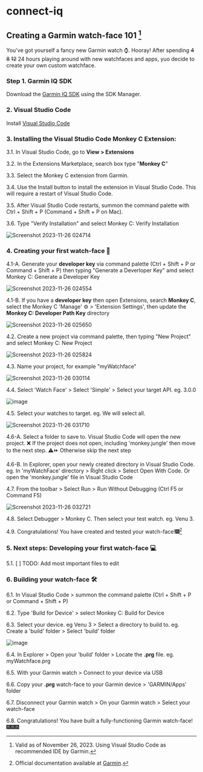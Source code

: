 # connect-iq

## Creating a Garmin watch-face 101 [^1]

You've got yourself a fancy new Garmin watch ⌚.
Hooray!
After spending ~~4~~ ~~8~~ ~~12~~ 24 hours playing around with new watchfaces and apps, yuo decide to create your own custom watchface.

### Step 1. Garmin IQ SDK

Download the [Garmin IQ SDK](https://developer.garmin.com/connect-iq/sdk/) using the SDK Manager.

### 2. Visual Studio Code

Install [Visual Studio Code](https://code.visualstudio.com/Download)

### 3. Installing the Visual Studio Code Monkey C Extension:

3.1. In Visual Studio Code, go to
**View > Extensions**

3.2. In the Extensions Marketplace, search box type "**Monkey C**"

3.3. Select the Monkey C extension from Garmin.

3.4. Use the Install button to install the extension in Visual Studio Code. This will require a restart of Visual Studio Code.

3.5. After Visual Studio Code restarts, summon the command palette with Ctrl + Shift + P (Command + Shift + P on Mac).

3.6. Type "Verify Installation" and select Monkey C: Verify Installation

![Screenshot 2023-11-26 024714](https://github.com/AndrewKhassapov/connect-iq/assets/53222142/ef6641dd-2bd2-4006-8368-9f0a3bd3f856)

### 4. Creating your first watch-face 🔨

4.1-A. Generate your **developer key** via command palette (Ctrl + Shift + P or Command + Shift + P) then typing "Generate a Deverloper Key" amd select Monkey C: Generate a Developer Key

![Screenshot 2023-11-26 024554](https://github.com/AndrewKhassapov/connect-iq/assets/53222142/bc510fca-3ff6-4df1-9e97-98a706ee2ef3)

4.1-B. If you have a **developer key** then open Extensions, search **Monkey C**, select the Monkey C 'Manage' :gear: > 'Extension Settings', then update the **Monkey C: Developer Path Key** directory

![Screenshot 2023-11-26 025650](https://github.com/AndrewKhassapov/connect-iq/assets/53222142/ed410407-2e04-482d-8982-eabf5c66158e)

4.2. Create a new project via command palette, then typing "New Project" and select Monkey C: New Project

![Screenshot 2023-11-26 025824](https://github.com/AndrewKhassapov/connect-iq/assets/53222142/6316024d-a507-4955-868c-49b7a8987c30)

4.3. Name your project, for example "myWatchface"

![Screenshot 2023-11-26 030114](https://github.com/AndrewKhassapov/connect-iq/assets/53222142/608971f1-01d9-4917-8a1b-9ec4a26ce1e2)

4.4. Select 'Watch Face' > Select 'Simple' > Select your target API. eg. 3.0.0

![image](https://github.com/AndrewKhassapov/connect-iq/assets/53222142/e3e3aa16-9d0b-4beb-99c1-f3f5327853d7)

4.5. Select your watches to target. eg. We will select all.

![Screenshot 2023-11-26 031710](https://github.com/AndrewKhassapov/connect-iq/assets/53222142/ed0474ff-4ec1-4b6b-a0c7-1fb712392d2e)

4.6-A. Select a folder to save to. Visual Studio Code will open the new project. ❌ If the project does not open, including 'monkey.jungle' then move to the next step. ⚠️⏩ Otherwise skip the next step

4.6-B. In Explorer, open your newly created directory in Visual Studio Code. eg. In 'myWatchFace' directory > Right click > Select Open With Code. Or open the 'monkey.jungle' file in Visual Studio Code

4.7. From the toolbar > Select Run > Run Without Debugging (Ctrl F5 or Command F5)

![Screenshot 2023-11-26 032721](https://github.com/AndrewKhassapov/connect-iq/assets/53222142/635c4c97-7b40-4e6e-a558-eb468f901f87)

4.8. Select Debugger > Monkey C. Then select your test watch. eg. Venu 3.

4.9. Congratulations! You have created and tested your watch-face!🎆[^3]

### 5. Next steps: Developing your first watch-face 💻

5.1. [ ] TODO: Add most important files to edit

### 6. Building your watch-face 🛠️

6.1. In Visual Studio Code > summon the command palette (Ctrl + Shift + P or Command + Shift + P)

6.2. Type 'Build for Device' > select Monkey C: Build for Device

6.3. Select your device. eg Venu 3 > Select a directory to build to. eg. Create a 'build' folder > Select 'build' folder

![image](https://github.com/AndrewKhassapov/connect-iq/assets/53222142/d183617d-265c-4b61-9623-86c550a9c04b)

6.4. In Explorer > Open your 'build' folder > Locate the **.prg** file. eg. myWatchface.prg

6.5. With your Garmin watch > Connect to your device via USB

6.6. Copy your **.prg** watch-face to your Garmin device > 'GARMIN/Apps' folder

6.7. Disconnect your Garmin watch > On your Garmin watch > Select your watch-face

6.8. Congratulations! You have built a fully-functioning Garmin watch-face!🎆🎆🎆

[^1]: Valid as of November 26, 2023. Using Visual Studio Code as recommended IDE [^2] by Garmin.
[^2]: I know Visual Studio Code isn't an "Intergrated Development Environment" itself. Let's call it VS Code with Java JDK, Garmin IQ SDK and Monkey-C extension. OS agnostic.
[^3]: Official documentation available at [Garmin](https://developer.garmin.com/connect-iq/connect-iq-basics/getting-started/).
